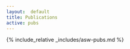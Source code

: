 ```yaml
---
layout:  default
title: Publications
active: pubs
---
```



{% include_relative _includes/asw-pubs.md %}

